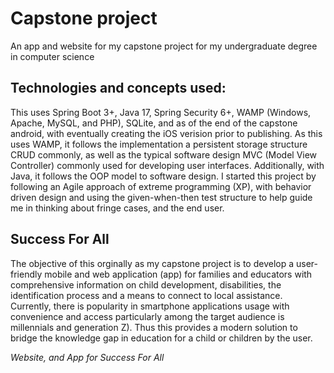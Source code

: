 # Capstone project
An app and website for my capstone project for my undergraduate degree in computer science

## Technologies and concepts used:
This uses Spring Boot 3+, Java 17, Spring Security 6+, WAMP (Windows, Apache, MySQL, and PHP), SQLite, and as of the end of the capstone android, with eventually creating the iOS verision prior to publishing. As this uses WAMP, it follows the implementation a persistent storage structure CRUD commonly, as well as the typical software design MVC (Model View Controller) commonly used for developing user interfaces. Additionally, with Java, it follows the OOP model to software design. I started this project by following an Agile approach of extreme programming (XP), with behavior driven design and using the given-when-then test structure to help guide me in thinking about fringe cases, and the end user.

## Success For All
The objective of this orginally as my capstone project is to develop a user-friendly mobile and web application (app) for families and educators with comprehensive information on child development, disabilities, the identification process and a means to connect to local assistance. Currently, there is popularity in smartphone applications usage with convenience and access particularly among the target audience is millennials and generation Z). Thus this provides a modern solution to  bridge the knowledge gap in education for a child or children by the user.

_Website, and App for Success For All_
